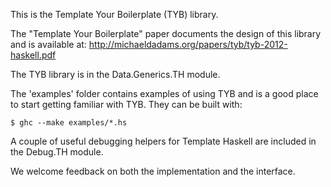 This is the Template Your Boilerplate (TYB) library.

The "Template Your Boilerplate" paper documents the design of this library
and is available at: http://michaeldadams.org/papers/tyb/tyb-2012-haskell.pdf

The TYB library is in the Data.Generics.TH module.

The 'examples' folder contains examples of using TYB and is a good
place to start getting familiar with TYB.  They can be built with:

    $ ghc --make examples/*.hs

A couple of useful debugging helpers for Template Haskell are
included in the Debug.TH module.

We welcome feedback on both the implementation and the interface.
